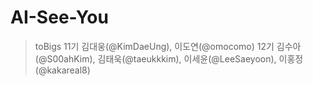 # AI-See-You
> toBigs 11기 김대웅(@KimDaeUng), 이도연(@omocomo) 
>        12기 김수아(@S00ahKim), 김태욱(@taeukkkim), 이세윤(@LeeSaeyoon), 이홍정(@kakareal8) 
